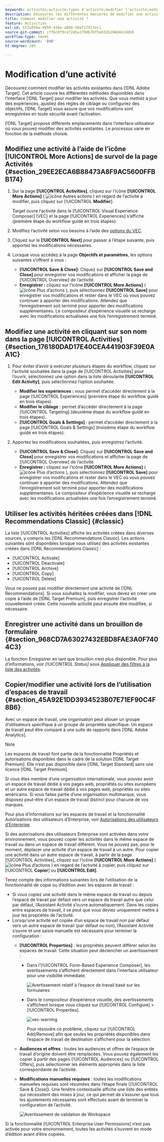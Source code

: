 ```yaml
---
keywords: activités;activité;types d’activité;modifier l’activité;modifier;copier
description: Découvrez les différentes manières de modifier une activité existante.
title: Comment modifier une activité ?
feature: Activities
exl-id: 5f2a930a-9950-430e-a898-50af1f917ec1
source-git-commit: cf7bc0f9ce72d5a170db76f5a932b196d4e1ddb0
workflow-type: tm+mt
source-wordcount: '890'
ht-degree: 28%

---
```


# Modification d’une activité

Découvrez comment modifier les activités existantes dans [!DNL Adobe Target]. Cet article couvre les différentes méthodes disponibles dans l’interface [!DNL Target] pour modifier les activités. Que vous mettiez à jour des expériences, ajustiez des règles de ciblage ou configuriez des objectifs, [!DNL Target] vous assure que vos modifications sont enregistrées en toute sécurité avant l’activation.

[!DNL Target] propose différents emplacements dans l’interface utilisateur où vous pouvez modifier des activités existantes. Le processus varie en fonction de la méthode choisie.

## Modifiez une activité à l’aide de l’icône [!UICONTROL More Actions] de survol de la page Activités {#section_29EE2ECA6B88473A8F9AC5600FFBB174}

1. Sur la page **[!UICONTROL Activities]**, cliquez sur l’icône **[!UICONTROL More Actions]** ( ![icône Autres actions](/help/main/assets/icons/MoreSmall.svg) ) en regard de l’activité à modifier, puis cliquez sur [!UICONTROL **Modifier**].

   Target ouvre l’activité dans le [!UICONTROL Visual Experience Composer] (VEC) et la page [!UICONTROL Experiences] s’affiche (première étape du workflow guidé en trois étapes).

1. Modifiez l’activité selon vos besoins à l’aide des [options du VEC](/help/main/c-experiences/c-visual-experience-composer/viztarget-options.md).

1. Cliquez sur le **[!UICONTROL Next]** pour passer à l’étape suivante, puis apportez les modifications nécessaires.

1. Lorsque vous accédez à la page **Objectifs et paramètres**, les options suivantes s’offrent à vous :

   * **[!UICONTROL Save & Close]:** Cliquez sur **[!UICONTROL Save and Close]** pour enregistrer vos modifications et afficher la page de [!UICONTROL Overview] de l’activité.
   * **Enregistrer :** cliquez sur l’icône **[!UICONTROL More Actions]** ( ![icône Plus d’actions](/help/main/assets/icons/MoreSmallListVert.svg) ), puis sélectionnez **[!UICONTROL Save]** pour enregistrer vos modifications et rester dans le VEC où vous pouvez continuer à apporter des modifications. Attendez que l’enregistrement soit terminé pour apporter des modifications supplémentaires. Le compositeur d’expérience visuelle se recharge avec les modifications actualisées une fois l’enregistrement terminé.

## Modifiez une activité en cliquant sur son nom dans la page [!UICONTROL Activities] {#section_176180DAD17E40CEA441903F39E0AA1C}

1. Pour éviter d’avoir à exécuter plusieurs étapes du workflow, cliquez sur l’activité souhaitée dans la page de [!UICONTROL Activities] pour l’ouvrir, sélectionnez une option dans la liste déroulante **[!UICONTROL Edit Activity]**, puis sélectionnez l’option souhaitée.

   * **Modifier les expériences :** vous permet d’accéder directement à la page [!UICONTROL Experiences] (première étape du workflow guidé en trois étapes).
   * **Modifier le ciblage** : permet d’accéder directement à la page [!UICONTROL Targeting] (deuxième étape du workflow guidé en trois étapes).
   * **[!UICONTROL Goals & Settings]** : permet d’accéder directement à la page [!UICONTROL Goals & Settings] (troisième étape du workflow guidé en trois étapes).

1. Apportez les modifications souhaitées, puis enregistrez l’activité.

   * **[!UICONTROL Save & Close]:** Cliquez sur **[!UICONTROL Save and Close]** pour enregistrer vos modifications et afficher la page de [!UICONTROL Overview] de l’activité.
   * **Enregistrer :** cliquez sur l’icône **[!UICONTROL More Actions]** ( ![icône Plus d’actions](/help/main/assets/icons/MoreSmallListVert.svg) ), puis sélectionnez **[!UICONTROL Save]** pour enregistrer vos modifications et rester dans le VEC où vous pouvez continuer à apporter des modifications. Attendez que l’enregistrement soit terminé pour apporter des modifications supplémentaires. Le compositeur d’expérience visuelle se recharge avec les modifications actualisées une fois l’enregistrement terminé.

## Utiliser les activités héritées créées dans [!DNL Recommendations Classic] {#classic}

La liste [!UICONTROL Activities] affiche les activités créées dans diverses sources, y compris les [!DNL Recommendations Classic]. Les actions suivantes sont disponibles lorsque vous utilisez des activités existantes créées dans [!DNL Recommendations Classic] :

* [!UICONTROL Activate]
* [!UICONTROL Deactivate]
* [!UICONTROL Archive]
* [!UICONTROL Copy]
* [!UICONTROL Delete]

Vous ne pouvez pas modifier directement une activité de [!DNL Recommendations]. Si vous souhaitez la modifier, vous devez en créer une copie à l’aide de [!DNL Target Premium], puis enregistrer l’activité nouvellement créée. Cette nouvelle activité peut ensuite être modifiée, si nécessaire.

## Enregistrer une activité dans un brouillon de formulaire {#section_968CD7A63027432EBD8FAE3A0F7404C3}

La fonction Enregistrer en tant que brouillon n’est plus disponible. Pour plus d’informations, voir *[!UICONTROL Status]* sous [Appliquer des filtres à la liste des activités](/help/main/c-activities/activities.md#filters).

## Copier/modifier une activité lors de l’utilisation d’espaces de travail {#section_45A92E1DD3934523B07E71EF90C4F8B6}

Avec un espace de travail, une organisation peut allouer un groupe d’utilisateurs spécifique à un groupe de propriétés spécifique. Un espace de travail peut être comparé à une suite de rapports dans [!DNL Adobe Analytics].

>[!NOTE]
>
>Les espaces de travail font partie de la fonctionnalité Propriétés et autorisations disponibles dans le cadre de la solution [!DNL Target Premium]. Elle n’est pas disponible dans [!DNL Target Standard] sans une licence [!DNL Target Premium].

Si vous êtes membre d’une organisation internationale, vous pouvez avoir un espace de travail dédié à vos pages web, propriétés ou sites européens et un autre espace de travail dédié à vos pages web, propriétés ou sites américains. Si vous faites partie d’une organisation multimarque, vous disposez peut-être d’un espace de travail distinct pour chacune de vos marques.

Pour plus d’informations sur les espaces de travail et la fonctionnalité Autorisations des utilisateurs d’Enterprise, voir [Autorisations des utilisateurs d’Enterprise](/help/main/administrating-target/c-user-management/property-channel/property-channel.md#concept_E396B16FA2024ADBA27BC056138F9838).

Si des autorisations des utilisateurs Enterprise sont activées dans votre environnement, vous pouvez copier les activités dans le même espace de travail ou dans un espace de travail différent. Vous ne pouvez pas, pour le moment, déplacer une activité d’un espace de travail à un autre. Pour copier une activité dans un autre espace de travail, à partir de la page [!UICONTROL Activities], cliquez sur l’icône **[!UICONTROL More Actions]** ( ![icône Plus d’actions](/help/main/assets/icons/MoreSmall.svg) ) en regard de l’activité à copier, puis cliquez sur [!UICONTROL **Copier**] ou **[!UICONTROL Edit]**.

Tenez compte des informations suivantes lors de l’utilisation de la fonctionnalité de copie ou d’édition avec les espaces de travail :

* Si vous copiez une activité dans le même espace de travail ou depuis l’espace de travail par défaut vers un espace de travail autre que celui par défaut, l’Assistant Activité s’ouvre automatiquement. Dans les copies entre espaces de travail, il se peut que vous deviez uniquement mettre à jour les propriétés de l’activité.
* Lorsqu’une activité est copiée d’un espace de travail non par défaut vers un autre espace de travail (par défaut ou non), l’Assistant Activité s’ouvre et une saisie manuelle est nécessaire pour terminer la configuration :
   * **[!UICONTROL Properties]** : les propriétés peuvent différer selon les espaces de travail. Cette situation peut déclencher un avertissement :

      * Dans l’[!UICONTROL Form-Based Experience Composer], les avertissements s’affichent directement dans l’interface utilisateur pour une visibilité immédiate.

        ![Avertissement relatif à l’espace de travail basé sur les formulaires](/help/main/c-activities/assets/form-based-warning.png)

      * Dans le compositeur d’expérience visuelle, des avertissements s’affichent lorsque vous cliquez sur [!UICONTROL Configure] > [!UICONTROL Properties].

        ![vec-warning](/help/main/c-activities/assets/vec-warning.png)

        Pour résoudre ce problème, cliquez sur [!UICONTROL Add/Remove] afin que seules les propriétés disponibles dans l’espace de travail de destination s’affichent pour la sélection.

   * **Audiences et offres** : toutes les audiences et offres de l’espace de travail d’origine doivent être remplacées. Vous pouvez également les copier à partir des pages [!UICONTROL Audiences] ou [!UICONTROL Offers], puis sélectionner les éléments appropriés dans la liste correspondante de l’activité.

   * **Modifications manuelles requises** : toutes les modifications manuelles requises sont résumées dans l’étape finale ([!UICONTROL Save & Close]). Une fenêtre contextuelle affiche une liste des entités qui nécessitent des mises à jour, ce qui permet de s’assurer que tous les ajustements nécessaires sont effectués avant de terminer la configuration de l’activité.

     ![Avertissement de validation de Workspace](/help/main/c-activities/assets/work-space-validation.png)

Si la fonctionnalité [!UICONTROL Enterprise User Permissions] n’est pas activée pour votre environnement, toutes les activités s’ouvrent en mode d’édition avant d’être copiées.